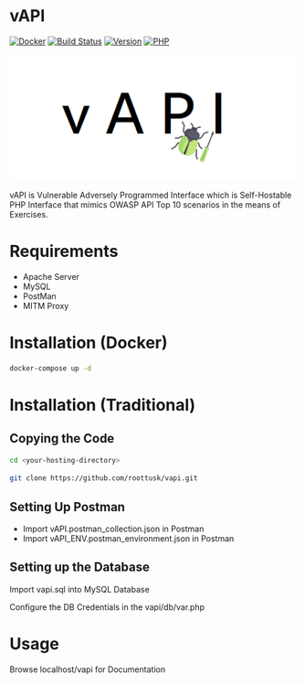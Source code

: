# vAPI

[![Docker](https://img.shields.io/badge/docker-supported-%2300D1D1)](https://github.com/roottusk/vapi#installation-docker) 
[![Build Status](https://travis-ci.org/roottusk/vapi.svg?branch=master)](https://travis-ci.org/roottusk/vapi) 
[![Version](https://img.shields.io/badge/version-v1.0-blue)](https://github.com/roottusk/vapi) 
[![PHP](https://img.shields.io/badge/php-7.4.7-orange)](https://github.com/roottusk/vapi)

<p align="center">
<img src="vapi_logo.png" >
</p>

vAPI is Vulnerable Adversely Programmed Interface which is Self-Hostable PHP Interface that mimics OWASP API Top 10 scenarios in the means of Exercises. 


# Requirements

* Apache Server 
* MySQL
* PostMan
* MITM Proxy

# Installation (Docker)

```bash
docker-compose up -d
```

# Installation (Traditional)

## Copying the Code

```bash
cd <your-hosting-directory>
```

```bash
git clone https://github.com/roottusk/vapi.git
```

## Setting Up Postman

- Import vAPI.postman_collection.json in Postman
- Import vAPI_ENV.postman_environment.json in Postman

## Setting up the Database

Import vapi.sql into MySQL Database

Configure the DB Credentials in the vapi/db/var.php


# Usage

Browse localhost/vapi for Documentation

